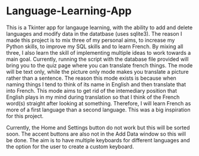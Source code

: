 # Language-Learning-App
This is a Tkinter app for langauge learning, with the ability to add and delete languages and modify data in the datatbase (uses sqlite3). The reason I made this project is to mix three of my personal aims, to increase my Python skills, to improve my SQL skills and to learn French. By mixing all three, I also learn the skill of implementing multiple ideas to work towards a main goal. Currently, running the script with the database file provided will bring you to the quiz page where you can translate french things. The mode will be text only, while the picture only mode makes you translate a picture rather than a sentence. The reason this mode exists is because when naming things I tend to think of its name in English and then translate that into French. This mode aims to get rid of the intemediary position that English plays in my mind during translation so that I think of the French word(s) straight after looking at something. Therefore, I will learn French as more of a first language than a second language. This was a big inspiration for this project.

Currently, the Home and Settings button do not work but this will be sorted soon. The accent buttons are also not in the Add Data window so this will be done. The aim is to have multiple keyboards for different languages and the option for the user to create a custom keyboard.
